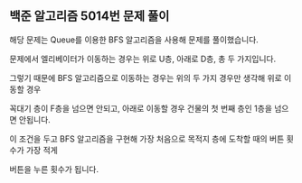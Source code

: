 ## 백준 알고리즘 5014번 문제 풀이

해당 문제는 Queue를 이용한 BFS 알고리즘을 사용해 문제를 풀이했습니다.

문제에서 엘리베이터가 이동하는 경우는 위로 U층, 아래로 D층, 총 두 가지입니다.

그렇기 때문에 BFS 알고리즘으로 이동하는 경우는 위의 두 가지 경우만 생각해 위로 이동할 경우

꼭대기 층이 F층을 넘으면 안되고, 아래로 이동할 경우 건물의 첫 번째 층인 1층을 넘으면 안됩니다.

이 조건을 두고 BFS 알고리즘을 구현해 가장 처음으로 목적지 층에 도착할 때의 버튼 횟수가 가장 적게

버튼을 누른 횟수가 됩니다.
